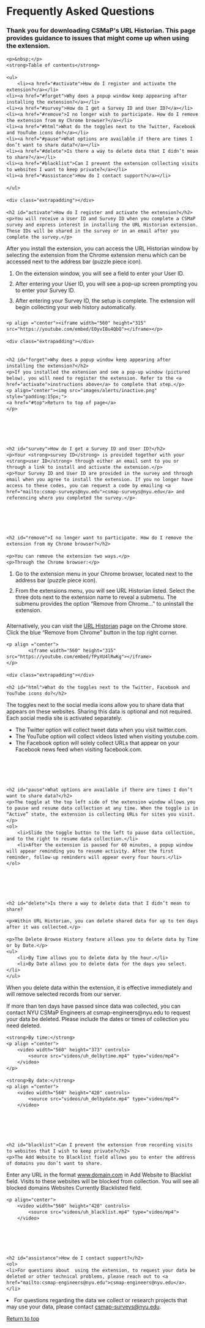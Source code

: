 # Frequently Asked Questions

	
<html>
<head>
<style>
	h2{line-height:100%;}
	ol li {padding-bottom:10px;}
	.extrapadding{padding:30px;}
	</style>	
</head>
<body>
<a id="top"></a>

<h3>Thank you for downloading CSMaP's URL Historian. This page provides guidance to issues that might come up when using the extension. </h3>

	<p>&nbsp;</p>
	<strong>Table of contents</strong>
	
	<ul>
		<li><a href="#activate">How do I register and activate the extension?</a></li>
	<li><a href="#forget">Why does a popup window keep appearing after installing the extension?</a></li>
	<li><a href="#survey">How do I get a Survey ID and User ID?</a></li>
	<li><a href="#remove">I no longer wish to participate. How do I remove the extension from my Chrome browser?</a></li>
	<li><a href="#html">What do the toggles next to the Twitter, Facebook and YouTube icons do?</a></li>
	<li><a href="#pause">What options are available if there are times I don’t want to share data?</a></li>
	<li><a href="#delete">Is there a way to delete data that I didn’t mean to share?</a></li>
	<li><a href="#blacklist">Can I prevent the extension collecting visits to websites I want to keep private?</a></li>
	<li><a href="#assistance">How do I contact support?</a></li>

	</ul>
	
	<div class="extrapadding"></div>

	<h2 id="activate">How do I register and activate the extension?</h2>
	<p>You will receive a User ID and Survey ID when you complete a CSMaP survey and express interest in installing the URL Historian extension. These IDs will be shared in the survey or in an email after you complete the survey.</p>

<p>After you install the extension, you can access the URL Historian window by selecting the extension from the Chrome extension menu which can be accessed next to the address bar (puzzle piece icon).</p>
<ol>	
	<li>On the extension window, you will see a field to enter your User ID.</li>
<li>After entering your User ID, you will see a pop-up screen prompting you to enter your Survey ID.</li>
<li>After entering your Survey ID, the setup is complete. The extension will begin collecting your web history automatically.</li>
	</ol>

	<p align ="center"><iframe width="560" height="315" src="https://youtube.com/embed/E0yvIBu4QbQ"></iframe></p>

	<div class="extrapadding"></div>

	
	<h2 id="forget">Why does a popup window keep appearing after installing the extension?</h2>
	<p>If you installed the extension and see a pop-up window (pictured below), you will need to register the extension. Refer to the <a href="activate">instructions above</a> to complete that step.</p>
	<p align="center"><img src="images/alerts/inactive.png" style="padding:15px;">
	<a href="#top">Return to top of page</a>
	</p>

<div class="extrapadding"></div>
	
	<h2 id="survey">How do I get a Survey ID and User ID?</h2>
	<p>Your <strong>survey ID</strong> is provided together with your <strong>user ID</strong> through either an email sent to you or through a link to install and activate the extension.</p>
	<p>Your Survey ID and User ID are provided in the survey and through email when you agree to install the extension. If you no longer have access to these codes, you can request a code by emailing <a href="mailto:csmap-surveys@nyu.edu">csmap-surveys@nyu.edu</a> and referencing where you completed the survey.</p>
	
<div class="extrapadding"></div>
	
	<h2 id="remove">I no longer want to participate. How do I remove the extension from my Chrome browser?</h2>
	
	<p>You can remove the extension two ways.</p>
	<p>Through the Chrome browser:</p>
<ol>
	<li>Go to the extension menu in your Chrome browser, located next to the address bar (puzzle piece icon).</li> 
<li>From the extensions menu, you will see URL Historian listed. Select the three dots next to the extension name to reveal a submenu. The submenu provides the option “Remove from Chrome…”  to uninstall the extension.</li>
	</ol>
	<p>Alternatively, you can visit the <a href="https://chrome.google.com/webstore/detail/url-historian/imdfbahhoamgbblienjdoeafphlngdim/related?hl=en">URL Historian</a> page on the Chrome store. Click the blue  “Remove from Chrome” button in the top right corner. </p>
	
	<p align ="center">
			<iframe width="560" height="315" src="https://youtube.com/embed/fPyXU4lRwKg"></iframe>
	</p>

	<div class="extrapadding"></div>

	<h2 id="html">What do the toggles next to the Twitter, Facebook and YouTube icons do?</h2>
	
The toggles next to the social media icons allow you to share data that appears on these websites. Sharing this data is optional and not required. Each social media site is activated separately. 
<ul>
	<li>The Twitter option will collect tweet data when you visit twitter.com.</li>
	<li>The YouTube option will collect videos listed when visiting youtube.com.</li>
	<li>The Facebook option will solely collect URLs that appear on your Facebook news feed when visiting facebook.com.</li> 
</ul>

<div class="extrapadding"></div>

	<h2 id="pause">What options are available if there are times I don’t want to share data?</h2>
	<p>The toggle at the top left side of the extension window allows you to pause and resume data collection at any time. When the toggle is in “Active” state, the extension is collecting URLs for sites you visit.</p>
	<ol>
		<li>Slide the toggle button to the left to pause data collection, and to the right to resume data collection.</li>
		<li>After the extension is paused for 60 minutes, a popup window will appear reminding you to resume activity. After the first reminder, follow-up reminders will appear every four hours.</li>
	</ol>	

<div class="extrapadding"></div>

 	<h2 id="delete">Is there a way to delete data that I didn’t mean to share?
</h2>
	
	<p>Within URL Historian, you can delete shared data for up to ten days after it was collected.</p>

	<p>The Delete Browse History feature allows you to delete data by Time or by Date.</p>
	<ul>
		<li>By Time allows you to delete data by the hour.</li>
		<li>By Date allows you to delete data for the days you select.</li>
	</ul>
<p>When you delete data within the extension, it is effective immediately and will remove selected records from our server.</p>

<p>If more than ten days have passed since data was collected, you can contact NYU CSMaP Engineers at csmap-engineers@nyu.edu to request your data be deleted. Please include the dates or times of collection you need deleted.</p>

	
	<strong>By time:</strong>
	<p align ="center">
		<video width="560" height="373" controls>
	  		<source src="videos/uh_delbytime.mp4" type="video/mp4">
		</video>
	</p>
	
	<strong>By date:</strong>
	<p align ="center">
		<video width="560" height="420" controls>
	  		<source src="videos/uh_delbydate.mp4" type="video/mp4">
		</video>
	
</p>
	<div class="extrapadding"></div>
	
	<h2 id="blacklist">Can I prevent the extension from recording visits to websites that I wish to keep private?</h2>
	<p>The Add Website to Blacklist field allows you to enter the address of domains you don’t want to share.
Enter any URL in the format www.domain.com in Add Website to Blacklist field. Visits to these websites will be blocked from collection. You will see all blocked domains Websites Currently Blacklisted field.</p>

	<p align="center">
		<video width="560" height="420" controls>
  			<source src="videos/uh_blacklist.mp4" type="video/mp4">
		</video>

<div class="extrapadding"></div>

	<h2 id="assistance">How do I contact support?</h2>
	<ol>
	<li>For questions about  using the extension, to request your data be deleted or other technical problems, please reach out to <a href="mailto:csmap-engineers@nyu.edu">csmap-engineers@nyu.edu</a>.</li>
<li>For questions regarding the data we collect or research projects that may use your data, please contact <a href="mailto:csmap-surveys@nyu.edu">csmap-surveys@nyu.edu</a>.</li>
	</ol>

<p><a href="#top">Return to top </a></p>


